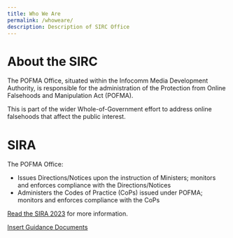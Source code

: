 ```yaml
---
title: Who We Are
permalink: /whoweare/
description: Description of SIRC Office
---
```

About the SIRC
======================

The POFMA Office, situated within the Infocomm Media Development Authority, is responsible for the administration of the Protection from Online Falsehoods and Manipulation Act (POFMA).

This is part of the wider Whole-of-Government effort to address online falsehoods that affect the public interest.

SIRA
======================

The POFMA Office:

*   Issues Directions/Notices upon the instruction of Ministers; monitors and enforces compliance with the Directions/Notices
*   Administers the Codes of Practice (CoPs) issued under POFMA; monitors and enforces compliance with the CoPs

[Read the SIRA 2023](aaaaaaaaa) for more information.

[Insert Guidance Documents](aaaaaaa)